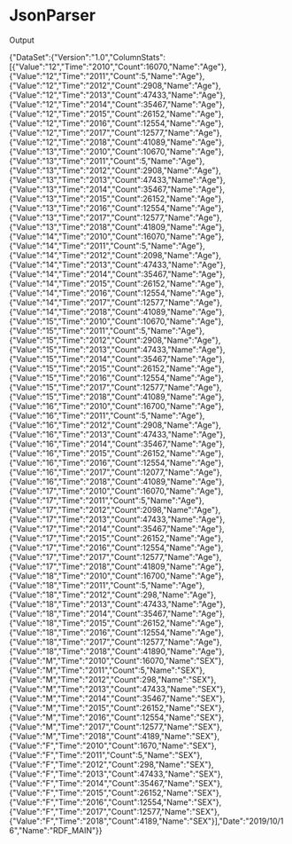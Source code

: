 # JsonParser
Output 

{"DataSet":{"Version":"1.0","ColumnStats":[{"Value":"12","Time":"2010","Count":16070,"Name":"Age"},{"Value":"12","Time":"2011","Count":5,"Name":"Age"},{"Value":"12","Time":"2012","Count":2908,"Name":"Age"},{"Value":"12","Time":"2013","Count":47433,"Name":"Age"},{"Value":"12","Time":"2014","Count":35467,"Name":"Age"},{"Value":"12","Time":"2015","Count":26152,"Name":"Age"},{"Value":"12","Time":"2016","Count":12554,"Name":"Age"},{"Value":"12","Time":"2017","Count":12577,"Name":"Age"},{"Value":"12","Time":"2018","Count":41089,"Name":"Age"},{"Value":"13","Time":"2010","Count":10670,"Name":"Age"},{"Value":"13","Time":"2011","Count":5,"Name":"Age"},{"Value":"13","Time":"2012","Count":2908,"Name":"Age"},{"Value":"13","Time":"2013","Count":47433,"Name":"Age"},{"Value":"13","Time":"2014","Count":35467,"Name":"Age"},{"Value":"13","Time":"2015","Count":26152,"Name":"Age"},{"Value":"13","Time":"2016","Count":12554,"Name":"Age"},{"Value":"13","Time":"2017","Count":12577,"Name":"Age"},{"Value":"13","Time":"2018","Count":41809,"Name":"Age"},{"Value":"14","Time":"2010","Count":16070,"Name":"Age"},{"Value":"14","Time":"2011","Count":5,"Name":"Age"},{"Value":"14","Time":"2012","Count":2098,"Name":"Age"},{"Value":"14","Time":"2013","Count":47433,"Name":"Age"},{"Value":"14","Time":"2014","Count":35467,"Name":"Age"},{"Value":"14","Time":"2015","Count":26152,"Name":"Age"},{"Value":"14","Time":"2016","Count":12554,"Name":"Age"},{"Value":"14","Time":"2017","Count":12577,"Name":"Age"},{"Value":"14","Time":"2018","Count":41089,"Name":"Age"},{"Value":"15","Time":"2010","Count":10670,"Name":"Age"},{"Value":"15","Time":"2011","Count":5,"Name":"Age"},{"Value":"15","Time":"2012","Count":2908,"Name":"Age"},{"Value":"15","Time":"2013","Count":47433,"Name":"Age"},{"Value":"15","Time":"2014","Count":35467,"Name":"Age"},{"Value":"15","Time":"2015","Count":26152,"Name":"Age"},{"Value":"15","Time":"2016","Count":12554,"Name":"Age"},{"Value":"15","Time":"2017","Count":12577,"Name":"Age"},{"Value":"15","Time":"2018","Count":41089,"Name":"Age"},{"Value":"16","Time":"2010","Count":16700,"Name":"Age"},{"Value":"16","Time":"2011","Count":5,"Name":"Age"},{"Value":"16","Time":"2012","Count":2908,"Name":"Age"},{"Value":"16","Time":"2013","Count":47433,"Name":"Age"},{"Value":"16","Time":"2014","Count":35467,"Name":"Age"},{"Value":"16","Time":"2015","Count":26152,"Name":"Age"},{"Value":"16","Time":"2016","Count":12554,"Name":"Age"},{"Value":"16","Time":"2017","Count":12077,"Name":"Age"},{"Value":"16","Time":"2018","Count":41089,"Name":"Age"},{"Value":"17","Time":"2010","Count":16070,"Name":"Age"},{"Value":"17","Time":"2011","Count":5,"Name":"Age"},{"Value":"17","Time":"2012","Count":2098,"Name":"Age"},{"Value":"17","Time":"2013","Count":47433,"Name":"Age"},{"Value":"17","Time":"2014","Count":35467,"Name":"Age"},{"Value":"17","Time":"2015","Count":26152,"Name":"Age"},{"Value":"17","Time":"2016","Count":12554,"Name":"Age"},{"Value":"17","Time":"2017","Count":12577,"Name":"Age"},{"Value":"17","Time":"2018","Count":41809,"Name":"Age"},{"Value":"18","Time":"2010","Count":16700,"Name":"Age"},{"Value":"18","Time":"2011","Count":5,"Name":"Age"},{"Value":"18","Time":"2012","Count":298,"Name":"Age"},{"Value":"18","Time":"2013","Count":47433,"Name":"Age"},{"Value":"18","Time":"2014","Count":35467,"Name":"Age"},{"Value":"18","Time":"2015","Count":26152,"Name":"Age"},{"Value":"18","Time":"2016","Count":12554,"Name":"Age"},{"Value":"18","Time":"2017","Count":12577,"Name":"Age"},{"Value":"18","Time":"2018","Count":41890,"Name":"Age"},{"Value":"M","Time":"2010","Count":16070,"Name":"SEX"},{"Value":"M","Time":"2011","Count":5,"Name":"SEX"},{"Value":"M","Time":"2012","Count":298,"Name":"SEX"},{"Value":"M","Time":"2013","Count":47433,"Name":"SEX"},{"Value":"M","Time":"2014","Count":35467,"Name":"SEX"},{"Value":"M","Time":"2015","Count":26152,"Name":"SEX"},{"Value":"M","Time":"2016","Count":12554,"Name":"SEX"},{"Value":"M","Time":"2017","Count":12577,"Name":"SEX"},{"Value":"M","Time":"2018","Count":4189,"Name":"SEX"},{"Value":"F","Time":"2010","Count":1670,"Name":"SEX"},{"Value":"F","Time":"2011","Count":5,"Name":"SEX"},{"Value":"F","Time":"2012","Count":298,"Name":"SEX"},{"Value":"F","Time":"2013","Count":47433,"Name":"SEX"},{"Value":"F","Time":"2014","Count":35467,"Name":"SEX"},{"Value":"F","Time":"2015","Count":26152,"Name":"SEX"},{"Value":"F","Time":"2016","Count":12554,"Name":"SEX"},{"Value":"F","Time":"2017","Count":12577,"Name":"SEX"},{"Value":"F","Time":"2018","Count":4189,"Name":"SEX"}],"Date":"2019\/10\/16","Name":"RDF_MAIN"}}
